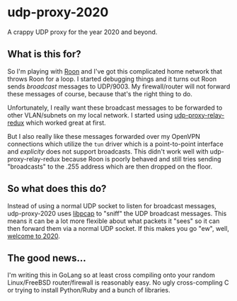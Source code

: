 # udp-proxy-2020

A crappy UDP proxy for the year 2020 and beyond.

## What is this for?

So I'm playing with [Roon](https://roonlabs.com) and I've got this complicated
home network that throws Roon for a loop.  I started debugging things and it
turns out Roon sends _broadcast_ messages to UDP/9003.  My firewall/router will
not forward these messages of course, because that's the right thing to do.

Unfortunately, I really want these broadcast messages to be forwarded to other
VLAN/subnets on my local network.  I started using 
[udp-proxy-relay-redux](https://github.com/udp-redux/udp-broadcast-relay-redux)
which worked great at first.

But I also really like these messages forwarded over my OpenVPN connections 
which utilize the `tun` driver which is a point-to-point interface and 
_explicity_ does not support broadcasts.  This didn't work well with 
udp-proxy-relay-redux because Roon is poorly behaved and still tries sending
"broadcasts" to the .255 address which are then dropped on the floor.

## So what does this do?

Instead of using a normal UDP socket to listen for broadcast messages, udp-proxy-2020 
uses [libpcap](https://github.com/the-tcpdump-group/libpcap) to "sniff" the UDP 
broadcast messages.  This means it can be a lot more flexible about what packets
it "sees" so it can then forward them via a normal UDP socket.  If this makes
you go "ew", well, [welcome to 2020](https://google.com/search?q=why+is+2020+the+worst).

## The good news...

I'm writing this in GoLang so at least cross compiling onto your random Linux/FreeBSD
router/firewall is reasonably easy.  No ugly cross-compling C or trying to install
Python/Ruby and a bunch of libraries.
